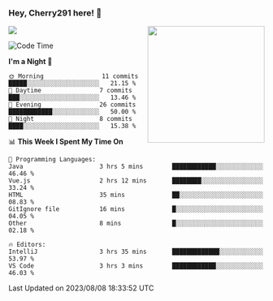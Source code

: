 ### Hey, Cherry291 here! 👋

![](https://metrics.lecoq.io/cherry291?template=classic&config.timezone=Asia%2FShanghai)
<img align='right' src="https://media.giphy.com/media/M9gbBd9nbDrOTu1Mqx/giphy.gif" width="230">
<!-- ![](https://github-readme-stats-ouuan.vercel.app/api?username=cherry291&theme=dark&show_icons=true) -->

<!--START_SECTION:waka-->
![Code Time](http://img.shields.io/badge/Code%20Time-101%20hrs%2058%20mins-blue)

**I'm a Night 🦉** 

```text
🌞 Morning                11 commits          █████░░░░░░░░░░░░░░░░░░░░   21.15 % 
🌆 Daytime                7 commits           ███░░░░░░░░░░░░░░░░░░░░░░   13.46 % 
🌃 Evening                26 commits          ████████████░░░░░░░░░░░░░   50.00 % 
🌙 Night                  8 commits           ████░░░░░░░░░░░░░░░░░░░░░   15.38 % 
```


📊 **This Week I Spent My Time On** 

```text
💬 Programming Languages: 
Java                     3 hrs 5 mins        ████████████░░░░░░░░░░░░░   46.46 % 
Vue.js                   2 hrs 12 mins       ████████░░░░░░░░░░░░░░░░░   33.24 % 
HTML                     35 mins             ██░░░░░░░░░░░░░░░░░░░░░░░   08.83 % 
GitIgnore file           16 mins             █░░░░░░░░░░░░░░░░░░░░░░░░   04.05 % 
Other                    8 mins              █░░░░░░░░░░░░░░░░░░░░░░░░   02.18 % 

🔥 Editors: 
IntelliJ                 3 hrs 35 mins       █████████████░░░░░░░░░░░░   53.97 % 
VS Code                  3 hrs 3 mins        ████████████░░░░░░░░░░░░░   46.03 % 
```


 Last Updated on 2023/08/08 18:33:52 UTC
<!--END_SECTION:waka-->

<!--
**Cherry291/cherry291** is a ✨ _special_ ✨ repository because its `README.md` (this file) appears on your GitHub profile.

Here are some ideas to get you started:

- 🔭 I’m currently working on ...
- 🌱 I’m currently learning ...
- 👯 I’m looking to collaborate on ...
- 🤔 I’m looking for help with ...
- 💬 Ask me about ...
- 📫 How to reach me: ...
- 😄 Pronouns: ...
- ⚡ Fun fact: ...
-->
